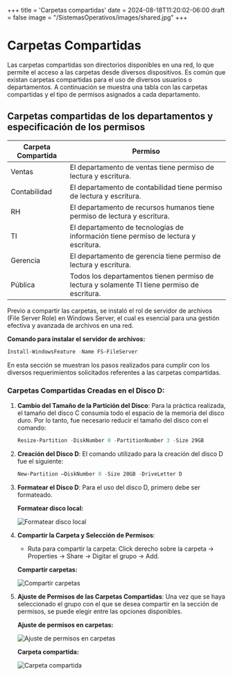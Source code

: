 +++
title = 'Carpetas compartidas'
date = 2024-08-18T11:20:02-06:00
draft = false
image = "/SistemasOperativos/images/shared.jpg"
+++
# Carpetas Compartidas

Las carpetas compartidas son directorios disponibles en una red, lo que permite el acceso a las carpetas desde diversos dispositivos. Es común que existan carpetas compartidas para el uso de diversos usuarios o departamentos. A continuación se muestra una tabla con las carpetas compartidas y el tipo de permisos asignados a cada departamento.

## Carpetas compartidas de los departamentos y especificación de los permisos

| Carpeta Compartida     | Permiso                                                        |
|------------------------|----------------------------------------------------------------|
| Ventas                 | El departamento de ventas tiene permiso de lectura y escritura.|
| Contabilidad           | El departamento de contabilidad tiene permiso de lectura y escritura.|
| RH                     | El departamento de recursos humanos tiene permiso de lectura y escritura.|
| TI                     | El departamento de tecnologías de información tiene permiso de lectura y escritura.|
| Gerencia               | El departamento de gerencia tiene permiso de lectura y escritura.|
| Pública                | Todos los departamentos tienen permiso de lectura y solamente TI tiene permiso de escritura.|

Previo a compartir las carpetas, se instaló el rol de servidor de archivos (File Server Role) en Windows Server, el cual es esencial para una gestión efectiva y avanzada de archivos en una red.


**Comando para instalar el servidor de archivos:**


```powershell
Install-WindowsFeature -Name FS-FileServer
```

En esta sección se muestran los pasos realizados para cumplir con los diversos requerimientos solicitados referentes a las carpetas compartidas.

### Carpetas Compartidas Creadas en el Disco D:

1. **Cambio del Tamaño de la Partición del Disco**: Para la práctica realizada, el tamaño del disco C consumía todo el espacio de la memoria del disco duro. Por lo tanto, fue necesario reducir el tamaño del disco con el comando:
    ```powershell
    Resize-Partition -DiskNumber 0 -PartitionNumber 3 -Size 29GB
    ```

2. **Creación del Disco D**: El comando utilizado para la creación del disco D fue el siguiente:
    ```powershell
    New-Partition –DiskNumber 0 -Size 20GB -DriveLetter D
    ```

3. **Formatear el Disco D**: Para el uso del disco D, primero debe ser formateado.

    **Formatear disco local:**

    ![Formatear disco local](/SistemasOperativos/images/formateo.png)

4. **Compartir la Carpeta y Selección de Permisos**:
   - Ruta para compartir la carpeta: Click derecho sobre la carpeta -> Properties -> Share -> Digitar el grupo -> Add.

    **Compartir carpetas:**

    ![Compartir carpetas](/SistemasOperativos/images/Share_G.png)

5. **Ajuste de Permisos de las Carpetas Compartidas**: Una vez que se haya seleccionado el grupo con el que se desea compartir en la sección de permisos, se puede elegir entre las opciones disponibles.

    **Ajuste de permisos en carpetas:**

    ![Ajuste de permisos en carpetas](/SistemasOperativos/images/Permission.png)

    **Carpeta compartida:**

    ![Carpeta compartida](/SistemasOperativos/images/Shared_F.png)
